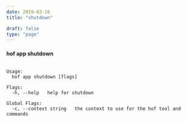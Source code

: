 ```yaml
---
date: 2019-03-16
title: "shutdown"

draft: false
type: "page"
---
```


#### hof app shutdown

```Shutdowns the App

Usage:
  hof app shutdown [flags]

Flags:
  -h, --help   help for shutdown

Global Flags:
  -c, --context string   the context to use for the hof tool and commands
```


